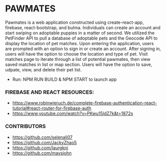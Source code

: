 # PAWMATES
Pawmates is a web application constructed using create-react-app, firebase, react-bootstrap, and bulma.  Individuals can create an account and start swiping on adoptable puppies in a matter of second. We utilized the PetFinder API to pull a database of adoptable pets and the Geocode API to display the location of pet matches. Upon entering the application, users are prompted with an option to sign in or create an account. After signing in,
users will have the option to choose the location and type of pet. Visit matches page to iterate through a list of potential pawmates, 
then view saved matches in list or map section. Users will have the option to save, udpate, view, and delete their pet list.

- Run: NPM RUN BUILD & NPM START to launch app

### FIREBASE AND REACT RESOURCES: 
- https://www.robinwieruch.de/complete-firebase-authentication-react-tutorial#react-router-for-firebase-auth
- https://www.youtube.com/watch?v=PKwu15ldZ7k&t=1872s

### CONTRIBUTORS
- https://github.com/selenali07
- https://github.com/JackyZhao5
- https://github.com/laurgkni
- https://github.com/maysjohn
